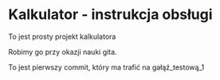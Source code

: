 # Kalkulator - instrukcja obsługi

To jest prosty projekt kalkulatora

Robimy go przy okazji nauki gita.

To jest pierwszy commit, który ma trafić na gałąź_testową_1